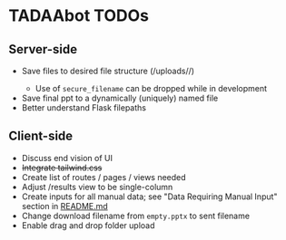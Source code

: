 # TADAAbot TODOs

## Server-side
* Save files to desired file structure (/uploads/<domain-name>/)
    * Use of `secure_filename` can be dropped while in development
* Save final ppt to a dynamically (uniquely) named file
* Better understand Flask filepaths

## Client-side
* Discuss end vision of UI
* ~~Integrate tailwind.css~~
* Create list of routes / pages / views needed
* Adjust /results view to be single-column
* Create inputs for all manual data; see "Data Requiring Manual Input" section in [README.md](/README.md#data-requiring-manual-input)
* Change download filename from `empty.pptx` to sent filename
* Enable drag and drop folder upload